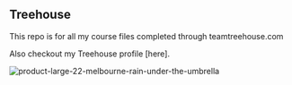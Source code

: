 ## Treehouse

This repo is for all my course files completed through teamtreehouse.com

Also checkout my Treehouse profile [here].

![product-large-22-melbourne-rain-under-the-umbrella](https://cloud.githubusercontent.com/assets/11632557/15877553/be579d8a-2d3e-11e6-81a8-6eaa325151e2.jpg)
